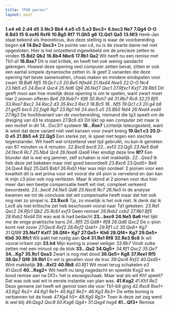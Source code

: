 ```yaml
---
title: "PGN parser"
layout: post
---
```


**1.e4** **e6** **2.d4** **d5** **3.Nc3** **Bb4** **4.e5** **c5** **5.a3** **Bxc3+** **6.bxc3** **Ne7** **7.Qg4** **O-O** **8.Bd3** **f5** **9.exf6** **Rxf6** **10.Bg5** **Rf7** **11.Qh5** **g6** **12.Qd1** **Qa5** **13.Nf3** Henk-Jan staat bekend als theoreticus, dus deze stelling is waar de voorbereiding begon **c4** **14.Be2** **Qxc3+** De pointe van c4, nu is de zwarte dame net niet opgesloten. Hier is het ontzettend ingewikkeld om de precieze zetten te vinden **15.Bd2** **Qb2** **16.Bb4** **Nbc6** **17.Rb1** **Qa2** Wit heeft nu een remise met Tb1-a1 **18.Bxe7** Dit is niet kritiek, en heeft het ook weinig aandacht gekregen. Hoewel deze opening veel computer zetten bevat, zitten er ook een aantal simpele dynamische zetten in. Ik geef 2 varianten die deze opening het beste samenvatten, choas maken en mindere eindspelen voor zwart  *18.Bd6* *Nf5* *19.Qc1* *c3* *20.Be5* *Nfxd4* *21.Nxd4* *Nxe5* *22.O-O* *Nc4* *23.Nb5* *e5* *24.Bxc4* *Qxc4* *25.Nd6* *Qf4* *26.Nxf7* *Qxc1* *27.Rfxc1* *Kxf7* *28.Rb5* Dit geeft mooi aan hoe moeilijk deze opening is om te spelen, want zwart moet hier 2 pionen offeren *Be6* *29.Rxb7+* *Kf6* *30.Rxh7* *d4* *31.Rb7* *Rc8* *32.f3* *Bf5* *33.Rxa7* *Bxc2* *34.Rxc2* *d3* *35.Rxc3* *Rxc3*   *18.Bc5* *18...Nf5* *19.Qc1* *c3* *20.g4* *b6* *21.gxf5* *bxc5* *22.fxg6* *Rg7* *23.Rg1* *h6* *24.dxc5* *e5* *25.Bb5* *Nd4* *26.Nxd4* *exd4* *27.Rg3* De hoofdvariant van de voorbereiding, niemand die tg3 speelt om de dreiging van d3 te stoppen  27.Bc6 d3 Dit lijkt op een computer zet maar is een motief in dit 14...Dxc3!? systeem   **18...Rxe7** Lichtelijk teleurgesteld, want ik weet dat deze variant niet veel kansen voor zwart breng **19.Qc1** **c3** **20.O-O** **e5** **21.Bb5** **e4** **22.Qg5** Een sterke zet, ik speel niet tegen een slechte tegenstander. Wit heeft wel ontzettend veel tijd gebruikt, nu kan ik genieten van 87 minuten vs 4 minuten.  *22.Bxc6* *bxc6*  22...exf3 23.Qg5  *23.Ne5* *Ba6* *24.Nxc6* *Rc7* *25.Nb4* *Qc4* *26.Nxa6* *Qxa6* Hier eindigt deze line  **Rf7** Een blunder dat is wel erg jammer, zelf schaken is niet makkelijk.  *22...Qxa3* Ik heb deze zet bekeken maar niet goed beoordeelt *23.Bxc6*  23.Qxd5+ Be6 24.Qxe4 Ba2 25.Qd3 Bxb1 26.Rxb1 Hier was mijn oordeel: 2 pionen voor een kwaliteit dit is wel prima voor wit vooral die d4 pion is vervelend en dan kan ik mijn c3 pion ook nog verliezen. Maar ik stond al 2 pionen voor dus hier meer dan een beetje compensatie heeft wit niet, compleet verkeerd beoordeeld.  *23...bxc6* *24.Ne5* *Qd6* *25.Nxc6* *Rc7* *26.Ne5* In de analyse kwamen we tot de conclusie dat wit compensatie heeft maar dat het ook nog niet zo simpel is.  **23.Bxc6** Tja, zo moeilijk is het ook niet. Ik denk dat ik Lxc6 als niet kritische zet heb beschouwt vooral naar Ta1 gekeken.  *23.Ra1* *Qxc2* *24.Rfc1* *Qb2* *25.Rcb1* *exf3* Geen remise! *26.Rxb2* *cxb2* *27.Rb1* *Bf5* *28.Rxb2* *Nxd4* Dit was wat ik had bedacht  **23...bxc6** **24.Ne5** **Ba6** Het lijkt me de enige praktische kans  *24...Rf5* *25.Qd8+* *Rf8* *26.Qd6* *Qxc2* De c-pion komt niet zover *27.Qxc6* *Rxf2* *28.Rxf2* *Qxb1+* *29.Rf1* *c2* *30.Qe8+* *Kg7* *31.Qf8#*  **25.Nxf7** **Kxf7** **26.Qf4+** **Kg7** **27.Qe5+** **Kh6** **28.Qf4+** **Kg7** **29.Qe5+** **Kh6** **30.Rfc1** Wit pakt het rustig aan **Qc4** **31.Re1** **Rf8** **32.Re3** **Bc8** Ik wil vooral irritant zijn **33.h4** Mijn koning is zowel veiliger  *33.Rb7* Vindt zulke zetten met een minuut op de klok  **33...Qa2** **34.Qg5+**  *34.Rf1* *Qxc2* *35.Qe7*  **34...Kg7** **35.Rc1** **Qxa3** Zwart is nog niet dood **36.Qe5+** **Kg8** **37.Ree1** **Rf5** **38.Qc7** **Qf8** **39.Rb1** En wit is gevallen voor de truc  *39.Qxc6* *Rxf2* *40.Qxd5+* Wint makkelijk  **39...Rxf2** **40.Rb8**  *40.Rf1* Wit moet terug schakelen *e3* *41.Qxc6*  **40...Rxg2+** Wit heeft nu lang nagedacht en speelde Kxg2 en ik bood remise aan na Df3+ het is eeuwigschaak. Maar wat als wit Kh1 speelt? Dat was ook wat wit in eerste instantie van plan was. **41.Kxg2**  *41.Kh1* *Re2* Deze gemene zet heeft wit gemist toen die voor Tb1-b8 ging *42.Rxc8* *Rxe1+* *43.Kg2* *Re2+* *44.Kg1* *Re1+* *45.Kg2* *Re2+* *46.Kg3* *Re3+* De witte koning is verbannen tot de hoek *47.Kg4* *h5+* *48.Kg5* *Rg3+* Toen ik deze zet zag werd ik wel blij *49.Qxg3* *Qxc8* *50.Kxg6* *Qg4+* *51.Qxg4* *hxg4*  **41...Qf3+** Remise  
